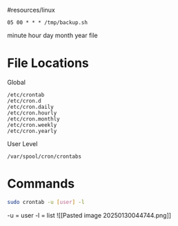 #resources/linux 

```
05 00 * * * /tmp/backup.sh
```

minute hour day month year file 

# File Locations

Global
```
/etc/crontab
/etc/cron.d
/etc/cron.daily
/etc/cron.hourly
/etc/cron.monthly
/etc/cron.weekly
/etc/cron.yearly
```

User Level

```
/var/spool/cron/crontabs
```

# Commands 

```bash
sudo crontab -u [user] -l 
```
-u = user
-l = list 
![[Pasted image 20250130044744.png]]

